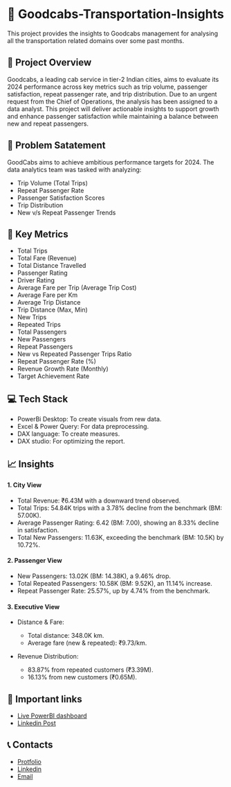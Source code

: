 # 🚕 Goodcabs-Transportation-Insights
This project provides the insights to Goodcabs management for analysing all the transportation related domains over some past months.

## 🧾 Project Overview
Goodcabs, a leading cab service in tier-2 Indian cities, aims to evaluate its 2024 performance across key metrics such as trip volume, passenger satisfaction, repeat passenger rate, and trip distribution. Due to an urgent request from the Chief of Operations, the analysis has been assigned to a data analyst. This project will deliver actionable insights to support growth and enhance passenger satisfaction while maintaining a balance between new and repeat passengers.

## 📝 Problem Satatement
GoodCabs aims to achieve ambitious performance targets for 2024. The data analytics team was tasked with analyzing:
- Trip Volume (Total Trips)
- Repeat Passenger Rate
- Passenger Satisfaction Scores
- Trip Distribution
- New v/s Repeat Passenger Trends

## 🔑 Key Metrics
- Total Trips
- Total Fare (Revenue)
- Total Distance Travelled
- Passenger Rating
- Driver Rating
- Average Fare per Trip (Average Trip Cost)
- Average Fare per Km
- Average Trip Distance
- Trip Distance (Max, Min)
- New Trips
- Repeated Trips
- Total Passengers
- New Passengers
- Repeat Passengers
- New vs Repeated Passenger Trips Ratio
- Repeat Passenger Rate (%)
- Revenue Growth Rate (Monthly)
- Target Achievement Rate

## 💻 Tech Stack
- PowerBi Desktop: To create visuals from rew data.
- Excel & Power Query: For data preprocessing.
- DAX language: To create measures.
- DAX studio: For optimizing the report.

## 📈 Insights
#### 1. City View
- Total Revenue: ₹6.43M with a downward trend observed.
- Total Trips: 54.84K trips with a 3.78% decline from the benchmark (BM: 57.00K).
- Average Passenger Rating: 6.42 (BM: 7.00), showing an 8.33% decline in satisfaction.
- Total New Passengers: 11.63K, exceeding the benchmark (BM: 10.5K) by 10.72%.
#### 2. Passenger View
- New Passengers: 13.02K (BM: 14.38K), a 9.46% drop.
- Total Repeated Passengers: 10.58K (BM: 9.52K), an 11.14% increase.
- Repeat Passenger Rate: 25.57%, up by 4.74% from the benchmark.
#### 3. Executive View
- Distance & Fare:
  - Total distance: 348.0K km.
  - Average fare (new & repeated): ₹9.73/km.

- Revenue Distribution:
  -  83.87% from repeated customers (₹3.39M).
  -  16.13% from new customers (₹0.65M).

## 🔗 Important links
- [Live PowerBI dashboard](https://app.powerbi.com/view?r=eyJrIjoiNDAxMGJkYjctM2I1NC00NzQ2LWI5NGMtM2VhOTE4ZDU3MmQ0IiwidCI6ImM2ZTU0OWIzLTVmNDUtNDAzMi1hYWU5LWQ0MjQ0ZGM1YjJjNCJ9)
- [Linkedin Post](https://www.linkedin.com/feed/update/urn:li:activity:7337079911012081664/)

## 📞 Contacts
- [Protfolio](https://codebasics.io/portfolio/Suraj-Kant)
- [Linkedin](https://www.linkedin.com/in/surajkant9/)
- [Email](mailto:surajkant264@gmail.com)
